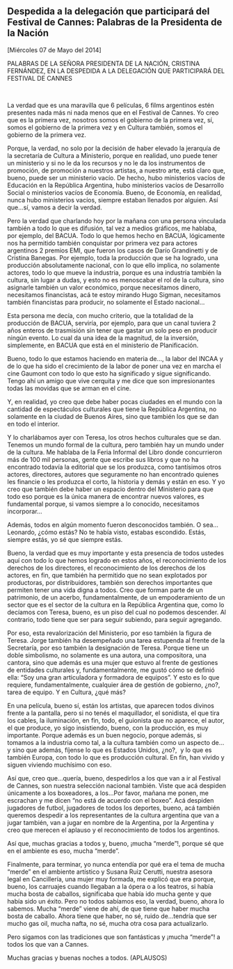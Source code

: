 Despedida a la delegación que participará del Festival de Cannes: Palabras de la Presidenta de la Nación
--------------------------------------------------------------------------------------------------------

[Miércoles 07 de Mayo del 2014]

PALABRAS DE LA SEÑORA PRESIDENTA DE LA NACIÓN, CRISTINA FERNÁNDEZ, EN LA
DESPEDIDA A LA DELEGACIÓN QUE PARTICIPARÁ DEL FESTIVAL DE CANNES

 

La verdad que es una maravilla que 6 películas, 6 films argentinos estén
presentes nada más ni nada menos que en el Festival de Cannes. Yo creo
que es la primera vez, nosotros somos el gobierno de la primera vez, sí,
somos el gobierno de la primera vez y en Cultura también, somos el
gobierno de la primera vez.

Porque, la verdad, no solo por la decisión de haber elevado la jerarquía
de la secretaría de Cultura a Ministerio, porque en realidad, uno puede
tener un ministerio y si no le da los recursos y no le da los
instrumentos de promoción, de promoción a nuestros artistas, a nuestro
arte, está claro que, bueno, puede ser un ministerio vacío. De hecho,
hubo ministerios vacíos de Educación en la República Argentina, hubo
ministerios vacíos de Desarrollo Social o ministerios vacíos de
Economía. Bueno, de Economía, en realidad, nunca hubo ministerios
vacíos, siempre estaban llenados por alguien. Así que…sí, vamos a decir
la verdad.

Pero la verdad que charlando hoy por la mañana con una persona vinculada
también a todo lo que es difusión, tal vez a medios gráficos, me
hablaba, por ejemplo, del BACUA. Todo lo que hemos hecho en BACUA,
lógicamente nos ha permitido también conquistar por primera vez para
actores argentinos 2 premios EMI, que fueron los casos de Darío
Grandinetti y de Cristina Banegas. Por ejemplo, toda la producción que
se ha logrado, una producción absolutamente nacional, con lo que ello
implica, no solamente actores, todo lo que mueve la industria, porque es
una industria también la cultura, sin lugar a dudas, y esto no es
menoscabar el rol de la cultura, sino asignarle también un valor
económico, porque necesitamos dinero, necesitamos financistas, acá te
estoy mirando Hugo Sigman, necesitamos también financistas para
producir, no solamente el Estado nacional…

Esta persona me decía, con mucho criterio, que la totalidad de la
producción de BACUA, serviría, por ejemplo, para que un canal tuviera 2
años enteros de trasmisión sin tener que gastar un solo peso en producir
ningún evento. Lo cual da una idea de la magnitud, de la inversión,
simplemente, en BACUA que está en el ministerio de Planificación.

Bueno, todo lo que estamos haciendo en materia de…, la labor del INCAA y
de lo que ha sido el crecimiento de la labor de poner una vez en marcha
el cine Gaumont con todo lo que esto ha significado y sigue
significando. Tengo ahí un amigo que vive cerquita y me dice que son
impresionantes todas las movidas que se arman en el cine.

Y, en realidad, yo creo que debe haber pocas ciudades en el mundo con la
cantidad de espectáculos culturales que tiene la República Argentina, no
solamente en la ciudad de Buenos Aires, sino que también los que se dan
en todo el interior.

Y lo charlábamos ayer con Teresa, los otros hechos culturales que se
dan. Tenemos un mundo formal de la cultura, pero también hay un mundo
under de la cultura. Me hablaba de la Feria Informal del Libro donde
concurrieron más de 100 mil personas, gente que escribe sus libros y que
no ha encontrado todavía la editorial que se los produzca, como
tantísimos otros actores, directores, autores que seguramente no han
encontrado quienes les financie o les produzca el corto, la historia y
demás y están en eso. Y yo creo que también debe haber un espacio dentro
del Ministerio para que todo eso porque es la única manera de encontrar
nuevos valores, es fundamental porque, si vamos siempre a lo conocido,
necesitamos incorporar…

Además, todos en algún momento fueron desconocidos también. O
sea…Leonardo, ¿cómo estás? No te había visto, estabas escondido. Estás,
siempre estás, yo sé que siempre estás.

Bueno, la verdad que es muy importante y esta presencia de todos ustedes
aquí con todo lo que hemos logrado en estos años, el reconocimiento de
los derechos de los directores, el reconocimiento de los derechos de los
actores, en fin, que también ha permitido que no sean explotados por
productoras, por distribuidores, también son derechos importantes que
permiten tener una vida digna a todos. Creo que forman parte de un
patrimonio, de un acerbo, fundamentalmente, de un empoderamiento de un
sector que es el sector de la cultura en la República Argentina que,
como lo decíamos con Teresa, bueno, es un piso del cual no podemos
descender. Al contrario, todo tiene que ser para seguir subiendo, para
seguir agregando.

Por eso, esta revalorización del Ministerio, por eso también la figura
de Teresa. Jorge también ha desempeñado una tarea estupenda al frente de
la Secretaría, por eso también la designación de Teresa. Porque tiene un
doble simbolismo, no solamente es una autora, una compositora, una
cantora, sino que además es una mujer que estuvo al frente de gestiones
de entidades culturales y, fundamentalmente, me gustó cómo se definió
ella: “Soy una gran articuladora y formadora de equipos”. Y esto es lo
que requiere, fundamentalmente, cualquier área de gestión de gobierno,
¿no?, tarea de equipo. Y en Cultura, ¿qué más?

En una película, bueno sí, están los artistas, que aparecen todos
divinos frente a la pantalla, pero si no tenés el maquillador, el
sonidista, el que tira los cables, la iluminación, en fin, todo, el
guionista que no aparece, el autor, el que produce, yo sigo insistiendo,
bueno, con la producción, es muy importante. Porque además es un buen
negocio, porque además, si tomamos a la industria como tal, a la cultura
también como un aspecto de…y sino que además, fíjense lo que es Estados
Unidos, ¿no?,  y lo que es también Europa, con todo lo que es producción
cultural. En fin, han vivido y siguen viviendo muchísimo con eso.

Así que, creo que…quería, bueno, despedirlos a los que van a ir al
Festival de Cannes, son nuestra selección nacional también. Viste que
acá despiden únicamente a los boxeadores, a los…Por favor, mañana me
ponen, me escrachan y me dicen “no está de acuerdo con el boxeo”. Acá
despiden jugadores de futbol, jugadores de todos los deportes, bueno,
acá también queremos despedir a los representantes de la cultura
argentina que van a jugar también, van a jugar en nombre de la
Argentina, por la Argentina y creo que merecen el aplauso y el
reconocimiento de todos los argentinos.

Así que, muchas gracias a todos y, bueno, ¡mucha “merde”!, porque sé que
en el ambiente es eso, mucha “merde”.

Finalmente, para terminar, yo nunca entendía por qué era el tema de
mucha “merde” en el ambiente artístico y Susana Ruiz Cerutti, nuestra
asesora legal en Cancillería, una mujer muy formada, me explicó que era
porque, bueno, los carruajes cuando llegaban a la ópera o a los teatros,
si había mucha bosta de caballos, significaba que había ido mucha gente
y que había sido un éxito. Pero no todos sabíamos eso, la verdad, bueno,
ahora lo sabemos. Mucha “merde” viene de ahí, de que tiene que haber
mucha bosta de caballo. Ahora tiene que haber, no sé, ruido de…tendría
que ser mucho gas oil, mucha nafta, no sé, mucha otra cosa para
actualizarlo.

Pero sigamos con las tradiciones que son fantásticas y ¡mucha “merde”! a
todos los que van a Cannes.

Muchas gracias y buenas noches a todos. (APLAUSOS)         

